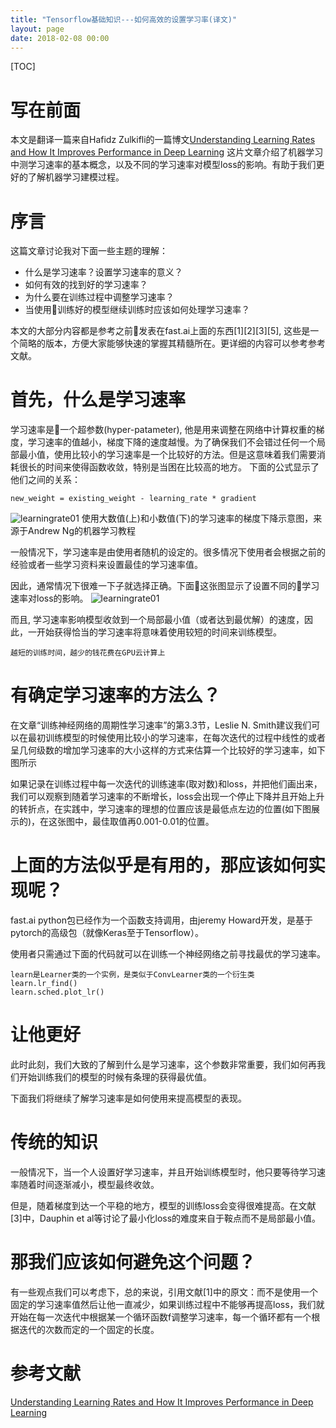 ```yaml
---
title: "Tensorflow基础知识---如何高效的设置学习率(译文)"
layout: page
date: 2018-02-08 00:00
---
```


[TOC]

# 写在前面
本文是翻译一篇来自Hafidz Zulkifli的一篇博文[Understanding Learning Rates and How It Improves Performance in Deep Learning](https://towardsdatascience.com/understanding-learning-rates-and-how-it-improves-performance-in-deep-learning-d0d4059c1c10)
这片文章介绍了机器学习中测学习速率的基本概念，以及不同的学习速率对模型loss的影响。有助于我们更好的了解机器学习建模过程。

# 序言
这篇文章讨论我对下面一些主题的理解：
- 什么是学习速率？设置学习速率的意义？
- 如何有效的找到好的学习速率？
- 为什么要在训练过程中调整学习速率？
- 当使用训练好的模型继续训练时应该如何处理学习速率？

本文的大部分内容都是参考之前发表在fast.ai上面的东西[1][2][3][5], 这些是一个简略的版本，方便大家能够快速的掌握其精髓所在。更详细的内容可以参考参考文献。

# 首先，什么是学习速率
学习速率是一个超参数(hyper-patameter), 他是用来调整在网络中计算权重的梯度，学习速率的值越小，梯度下降的速度越慢。为了确保我们不会错过任何一个局部最小值，使用比较小的学习速率是一个比较好的方法。但是这意味着我们需要消耗很长的时间来使得函数收敛，特别是当困在比较高的地方。
下面的公式显示了他们之间的关系：
```
new_weight = existing_weight - learning_rate * gradient
```
<img src="/wiki/static/images/deeplearning/learningrate/01.png" alt="learningrate01"/>
使用大数值(上)和小数值(下)的学习速率的梯度下降示意图，来源于Andrew Ng的机器学习教程

一般情况下，学习速率是由使用者随机的设定的。很多情况下使用者会根据之前的经验或者一些学习资料来设置最佳的学习速率值。

因此，通常情况下很难一下子就选择正确。下面这张图显示了设置不同的学习速率对loss的影响。
<img src="/wiki/static/images/deeplearning/learningrate/01.png" alt="learningrate01"/>

而且, 学习速率影响模型收敛到一个局部最小值（或者达到最优解）的速度，因此，一开始获得恰当的学习速率将意味着使用较短的时间来训练模型。
```
越短的训练时间，越少的钱花费在GPU云计算上
```
# 有确定学习速率的方法么？
在文章“训练神经网络的周期性学习速率”的第3.3节，Leslie N. Smith建议我们可以在最初训练模型的时候使用比较小的学习速率，在每次迭代的过程中线性的或者呈几何级数的增加学习速率的大小这样的方式来估算一个比较好的学习速率，如下图所示

如果记录在训练过程中每一次迭代的训练速率(取对数)和loss，并把他们画出来，我们可以观察到随着学习速率的不断增长，loss会出现一个停止下降并且开始上升的转折点，在实践中，学习速率的理想的位置应该是最低点左边的位置(如下图展示的)，在这张图中，最佳取值再0.001-0.01的位置。

# 上面的方法似乎是有用的，那应该如何实现呢？
fast.ai python包已经作为一个函数支持调用，由jeremy Howard开发，是基于pytorch的高级包（就像Keras至于Tensorflow）。

使用者只需通过下面的代码就可以在训练一个神经网络之前寻找最优的学习速率。

```
learn是Learner类的一个实例，是类似于ConvLearner类的一个衍生类
learn.lr_find()
learn.sched.plot_lr()
```
# 让他更好
此时此刻，我们大致的了解到什么是学习速率，这个参数非常重要，我们如何再我们开始训练我们的模型的时候有条理的获得最优值。 

下面我们将继续了解学习速率是如何使用来提高模型的表现。

# 传统的知识
一般情况下，当一个人设置好学习速率，并且开始训练模型时，他只要等待学习速率随着时间逐渐减小，模型最终收敛。

但是，随着梯度到达一个平稳的地方，模型的训练loss会变得很难提高。在文献[3]中，Dauphin et al等讨论了最小化loss的难度来自于鞍点而不是局部最小值。

# 那我们应该如何避免这个问题？
有一些观点我们可以考虑下，总的来说，引用文献[1]中的原文：而不是使用一个固定的学习速率值然后让他一直减少，如果训练过程中不能够再提高loss，我们就开始在每一次迭代中根据某一个循环函数f调整学习速率，每一个循环都有一个根据迭代的次数而定的一个固定的长度。



# 参考文献
[Understanding Learning Rates and How It Improves Performance in Deep Learning](https://towardsdatascience.com/understanding-learning-rates-and-how-it-improves-performance-in-deep-learning-d0d4059c1c10)